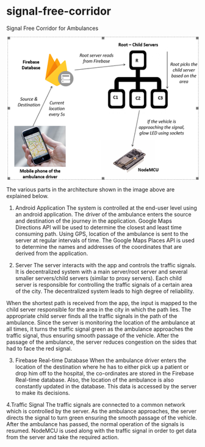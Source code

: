 # signal-free-corridor
 Signal Free Corridor for Ambulances


![Alt text](images/architecture.png?raw=true "Architecture")

The various parts in the architecture shown in the image above are explained below.

1. Android Application
The system is controlled at the end-user level using an android application. The driver of the ambulance enters the source and destination of the journey in the application. Google Maps Directions API will be used to determine the closest and least time consuming path. Using GPS, location of the ambulance is sent to the server at regular intervals of time. The Google Maps Places API is used to determine the names and addresses of the coordinates that are derived from the application.

2. Server
The server interacts with the app and controls the traffic signals. It is decentralized system with a main server/root server and several smaller servers/child servers (similar to proxy servers). Each child server is responsible for controlling the traffic signals of a certain area of the city. The decentralized system leads to high degree of reliability.

When the shortest path is received from the app, the input is mapped to the child server responsible for the area in the city in which the path lies. The appropriate child server finds all the traffic signals in the path of the ambulance. Since the server is monitoring the location of the ambulance at all times, it turns the traffic signal green as the ambulance approaches the traffic signal, thus ensuring smooth passage of the vehicle. After the passage of the ambulance, the server reduces congestion on the sides that had to face the red signal.

3. Firebase Real-time Database
When the ambulance driver enters the location of the destination where he has to either pick up a patient or drop him off to the hospital, the co-ordinates are stored in the Firebase Real-time database. Also, the location of the ambulance is also constantly updated in the database. This data is accessed by the server to make its decisions.

4.Traffic Signal
The traffic signals are connected to a common network which is controlled by the server. As the ambulance approaches, the server directs the signal to turn green ensuring the smooth passage of the vehicle. After the ambulance has passed, the normal operation of the signals is resumed. NodeMCU is used along with the traffic signal in order to get data from the server and take the required action.

